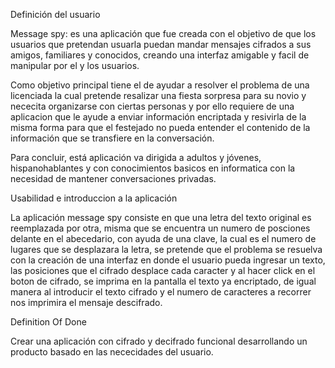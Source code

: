 Definición del usuario

Message spy: es una aplicación que fue creada con el objetivo de que los usuarios que pretendan usuarla puedan mandar mensajes cifrados a sus amigos, familiares y conocidos, creando una interfaz amigable y facil de manipular por el  y los usuarios.

Como objetivo principal tiene el de ayudar a resolver el problema de una licenciada la cual pretende resalizar una fiesta sorpresa para su novio y nececita organizarse con ciertas personas y por ello requiere de una aplicacion que le ayude a enviar información encriptada y resivirla de la misma forma para que el festejado no pueda entender el contenido de la información que se transfiere en la conversación.

Para concluir, está aplicación va dirigida a adultos y jóvenes, hispanohablantes y con conocimientos basicos en informatica con la necesidad de mantener conversaciones privadas.

Usabilidad e introduccion a la aplicación

La aplicación message spy consiste en que una letra del texto original es reemplazada por otra, misma que se encuentra un numero de posciones delante en el abecedario, con ayuda de una clave, la cual es el numero de lugares que se desplazara la letra, se pretende que el problema se resuelva con la creación de una interfaz en donde el usuario pueda ingresar un texto, las posiciones que el cifrado desplace cada caracter y al hacer click en el boton de cifrado, se imprima en la pantalla el texto ya encriptado, de igual manera al introducir el texto cifrado y el numero de caracteres a recorrer nos imprimira el mensaje descifrado.

Definition Of Done

Crear una aplicación con cifrado y decifrado funcional desarrollando un producto basado en las nececidades del usuario.
